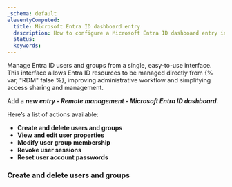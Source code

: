 ```yaml
---
_schema: default
eleventyComputed:
  title: Microsoft Entra ID dashboard entry
  description: How to configure a Microsoft Entra ID dashboard entry in {{ en.RDM}}.
  status:
  keywords:
---
```

Manage Entra ID users and groups from a single, easy-to-use interface. This interface allows Entra ID resources to be managed directly from {% var, "RDM" false %}, improving administrative workflow and simplifying access sharing and management.

Add a ***new entry - Remote management - Microsoft Entra ID dashboard.***

Here’s a list of actions available:

* **Create and delete users and groups**
* **View and edit user properties**
* **Modify user group membership**
* **Revoke user sessions**
* **Reset user account passwords**

### **Create and delete users and groups**

&nbsp;

&nbsp;